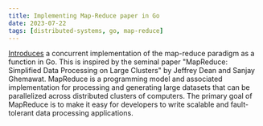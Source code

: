 ```yaml
---
title: Implementing Map-Reduce paper in Go
date: 2023-07-22
tags: [distributed-systems, go, map-reduce]
---
```


[Introduces](https://github.com/wizenheimer/mapreduce) a concurrent implementation of the map-reduce paradigm as a function in Go. This is inspired by the seminal paper "MapReduce: Simplified Data Processing on Large Clusters" by Jeffrey Dean and Sanjay Ghemawat. MapReduce is a programming model and associated implementation for processing and generating large datasets that can be parallelized across distributed clusters of computers. The primary goal of MapReduce is to make it easy for developers to write scalable and fault-tolerant data processing applications.